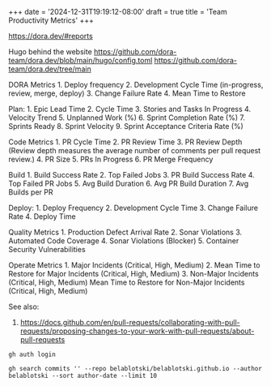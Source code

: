 +++
date = '2024-12-31T19:19:12-08:00'
draft = true
title = 'Team Productivity Metrics'
+++

https://dora.dev/#reports

Hugo behind the website https://github.com/dora-team/dora.dev/blob/main/hugo/config.toml
https://github.com/dora-team/dora.dev/tree/main


DORA Metrics
    1. Deploy frequency
    2. Development Cycle Time (in-progress, review, merge, deploy)
    3. Change Failure Rate
    4. Mean Time to Restore

Plan:
    1. Epic Lead Time
    2. Cycle Time
    3. Stories and Tasks In Progress
    4. Velocity Trend
    5. Unplanned Work (%)
    6. Sprint Completion Rate (%)
    7. Sprints Ready
    8. Sprint Velocity
    9. Sprint Acceptance Criteria Rate (%)

Code Metrics
    1. PR Cycle Time
    2. PR Review Time
    3. PR Review Depth (Review depth measures the average number of comments per pull request review.)
    4. PR Size
    5. PRs In Progress
    6. PR Merge Frequency

Build
    1. Build Success Rate
    2. Top Failed Jobs
    3. PR Build Success Rate
    4. Top Failed PR Jobs
    5. Avg Build Duration
    6. Avg PR Build Duration
    7. Avg Builds per PR

Deploy:
    1. Deploy Frequency
    2. Development Cycle Time
    3. Change Failure Rate
    4. Deploy Time

Quality Metrics
    1. Production Defect Arrival Rate
    2. Sonar Violations
    3. Automated Code Coverage
    4. Sonar Violations (Blocker)
    5. Container Security Vulnerabilities

Operate Metrics
    1. Major Incidents (Critical, High, Medium)
    2. Mean Time to Restore for Major Incidents (Critical, High, Medium)
    3. Non-Major Incidents (Critical, High, Medium)
Mean Time to Restore for Non-Major Incidents (Critical, High, Medium)


See also:
1. https://docs.github.com/en/pull-requests/collaborating-with-pull-requests/proposing-changes-to-your-work-with-pull-requests/about-pull-requests


```
gh auth login

gh search commits '' --repo belablotski/belablotski.github.io --author belablotski --sort author-date --limit 10
```